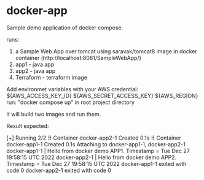 # docker-app

Sample demo application of docker compose.

runs:
1. a Sample Web App over tomcat using saravak/tomcat8 image in docker container (http://localhost:8081/SampleWebApp/)
2. app1 - java app
3. app2 - java app
4. Terraform - terraform image

Add environmet variables with your AWS credential:
    ${AWS_ACCESS_KEY_ID}
    ${AWS_SECRET_ACCESS_KEY}
    ${AWS_REGION}
run: "docker compose up" in root project directory

It will build two images and run them.

Result expected:

[+] Running 2/2
⠿ Container docker-app2-1  Created                                                                                                      0.1s
⠿ Container docker-app1-1  Created                                                                                                      0.1s
Attaching to docker-app1-1, docker-app2-1
docker-app1-1  | Hello from docker demo APP1. Timestamp = Tue Dec 27 19:58:15 UTC 2022
docker-app2-1  | Hello from docker demo APP2. Timestamp = Tue Dec 27 19:58:15 UTC 2022
docker-app1-1 exited with code 0
docker-app2-1 exited with code 0
